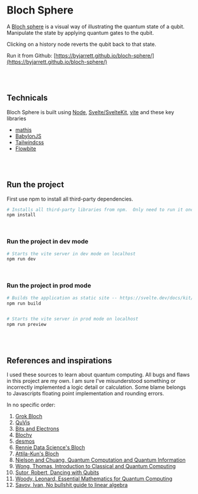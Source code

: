 

# Bloch Sphere

A [Bloch sphere](https://en.wikipedia.org/wiki/Bloch_sphere) is a visual way of illustrating the quantum state of a qubit.  Manipulate the state by applying quantum gates to the qubit.

Clicking on a history node reverts the qubit back to that state.

Run it from Github: [https://byjarrett.github.io/bloch-sphere/](https://byjarrett.github.io/bloch-sphere/) 

<br/><br/>

## Technicals

Bloch Sphere is built using [Node](https://nodejs.org/en/download), [Svelte/SvelteKit](https://svelte.dev/), [vite](https://vite.dev/) and these key libraries
- [mathjs](https://mathjs.org/)
- [BabylonJS](https://www.babylonjs.com/)
- [Tailwindcss](https://tailwindcss.com/)
- [Flowbite](https://flowbite-svelte.com/)

<br/><br/>
## Run the project

First use npm to install all third-party dependencies.

```bash
# Installs all third-party libraries from npm.  Only need to run it once.
npm install
```
<br/>


### Run the project in dev mode

```bash
# Starts the vite server in dev mode on localhost
npm run dev
```
<br/>


### Run the project in prod mode

```bash
# Builds the application as static site -- https://svelte.dev/docs/kit/adapter-static
npm run build


# Starts the vite server in prod mode on localhost
npm run preview
```


<br/><br/>

## References and inspirations
I used these sources to learn about quantum computing.  All bugs and flaws in this project are my own.  I am sure I've misunderstood something or incorrectly implemented a logic detail or calculation.  Some blame belongs to Javascripts floating point implementation and rounding errors.


In no specific order:

 1. [Grok Bloch](https://javafxpert.github.io/grok-bloch/)
 2. [QuVis](https://www.st-andrews.ac.uk/physics/quvis/simulations_html5/sims/blochsphere/blochsphere.html)
 3. [Bits and Electrons](https://bits-and-electrons.github.io/bloch-sphere-simulator)
 4. [Blochy](https://github.com/kherb27/Blochy)
 5. [desmos](https://www.desmos.com/calculator/amdxlc3jeh)
 6. [Rennie Data Science's Bloch](https://renniedatascience.com/Bloch)
 7. [Attila-Kun's Bloch](https://github.com/attila-kun/bloch)
 8. [Nielson and Chuang, Quantum Computation and Quantum Information](https://a.co/d/fHcyweg)
 9. [Wong, Thomas, Introduction to Classical and Quantum Computing ](https://a.co/d/7SadB0G)
10. [Sutor, Robert, Dancing with Qubits](https://a.co/d/hBlTLYh)
11. [Woody, Leonard, Essential Mathematics for Quantum Computing](https://a.co/d/29bbJfk)
12. [Savov, Ivan, No bullshit guide to linear algebra](https://a.co/d/iKXIoeO)

